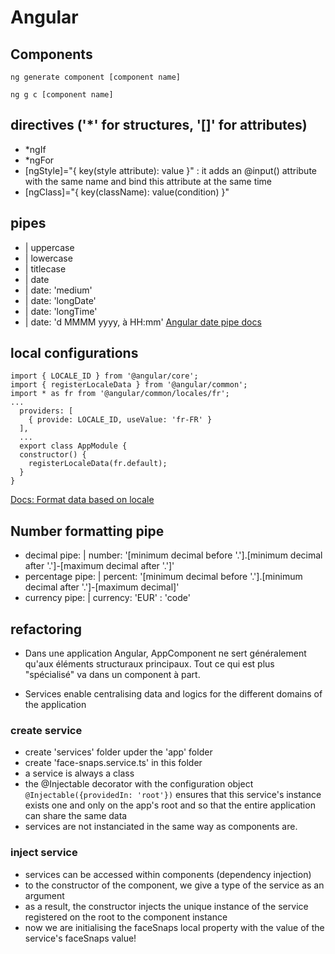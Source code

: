 # Angular

## Components
`ng generate component [component name]`

`ng g c [component name]`



## directives ('*' for structures, '[]' for attributes)
- *ngIf
- *ngFor
- [ngStyle]="{ key(style attribute): value }" : it adds an @input() attribute with the same name and bind this attribute at the same time
- [ngClass]="{ key(className): value(condition) }"

## pipes
- | uppercase
- | lowercase
- | titlecase
- | date
- | date: 'medium'
- | date: 'longDate'
- | date: 'longTime'
- | date: 'd MMMM yyyy, à HH:mm'
[Angular date pipe docs](https://angular.io/api/common/DatePipe)

## local configurations
	import { LOCALE_ID } from '@angular/core';
	import { registerLocaleData } from '@angular/common';
	import * as fr from '@angular/common/locales/fr';
	...
	  providers: [
	    { provide: LOCALE_ID, useValue: 'fr-FR' }
	  ],
	  ...
	  export class AppModule {
	  constructor() {
	    registerLocaleData(fr.default);
	  }
	}
[Docs: Format data based on locale](https://angular.io/guide/i18n-common-format-data-locale)

## Number formatting pipe
- decimal pipe: | number: '[minimum decimal before '.'].[minimum decimal after '.']-[maximum decimal after '.']'
- percentage pipe: | percent: '[minimum decimal before '.'].[minimum decimal after '.']-[maximum decimal]'
- currency pipe: | currency: 'EUR' : 'code'

## refactoring
- Dans une application Angular, AppComponent ne sert généralement qu'aux éléments structuraux principaux. Tout ce qui est plus "spécialisé" va dans un component à part.
	
- Services enable centralising data and logics for the different domains of the application

### create service
- create 'services' folder upder the 'app' folder
- create 'face-snaps.service.ts' in this folder
- a service is always a class
- the @Injectable decorator with the configuration object `@Injectable({providedIn: 'root'})` ensures that this service's instance exists one and only on the app's root and so that the entire application can share the same data
- services are not instanciated in the same way as components are.

### inject service
- services can be accessed within components (dependency injection)
- to the constructor of the component, we give a type of the service as an argument
- as a result, the constructor injects the unique instance of the service registered on the root to the component instance
- now we are initialising the faceSnaps local property with the value of the service's faceSnaps value!

